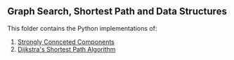 ## Graph Search, Shortest Path and Data Structures

This folder contains the Python implementations of:

1. [Strongly Connceted Components](SCC.py)
2. [Dijkstra's Shortest Path Algorithm](Dijkstra.py)
